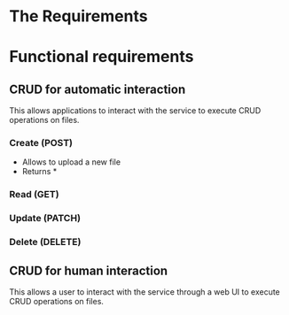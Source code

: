 # The Requirements


# Functional requirements
## CRUD for automatic interaction
This allows applications to interact with the service to execute CRUD operations on files.
### Create (POST)
* Allows to upload a new file
* Returns
  * 

### Read (GET)


### Update (PATCH)


### Delete (DELETE)


## CRUD for human interaction
This allows a user to interact with the service through a web UI to execute CRUD operations on files.
